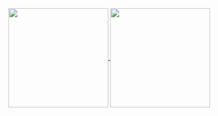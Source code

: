 <a href="https://danielthecyberdude.com">
  <img height=200 align="center" src="https://github-readme-stats.vercel.app/api?username=D4LI3N&show_icons=true&rank_icon=github&hide=issues&theme=chartreuse-dark" />
</a>

<a href="https://danielthecyberdude.com/skills">
  <img height=200 align="center" src="https://github-readme-stats.vercel.app/api/top-langs/?username=D4LI3N&layout=compact&show_icons=true&theme=chartreuse-dark"
    />
</a>
